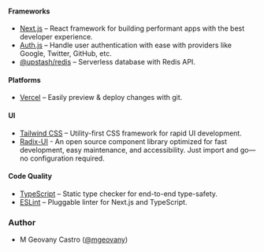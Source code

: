 #### Frameworks

- [Next.js](https://nextjs.org/) – React framework for building performant apps with the best developer experience.
- [Auth.js](https://authjs.dev/) – Handle user authentication with ease with providers like Google, Twitter, GitHub, etc.
- [@upstash/redis](https://upstash.com/) – Serverless database with Redis API.


#### Platforms

- [Vercel](https://vercel.com/) – Easily preview & deploy changes with git.

#### UI

- [Tailwind CSS](https://tailwindcss.com/) – Utility-first CSS framework for rapid UI development.
- [Radix-UI](https://www.radix-ui.com/) - An open source component library optimized for fast development, easy maintenance, and accessibility. Just import and go—no configuration required.


#### Code Quality

- [TypeScript](https://www.typescriptlang.org/) – Static type checker for end-to-end type-safety.
- [ESLint](https://eslint.org/) – Pluggable linter for Next.js and TypeScript.

### Author

- M Geovany Castro ([@mgeovany](https://github.com/mgeovany))
